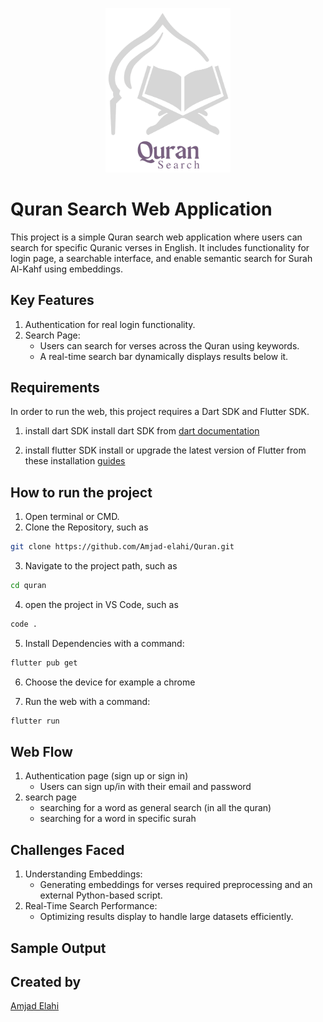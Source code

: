 <p align="center">
<img src="assets/png/Quran_logo.png" alt="Logo" width="200"/>
<br/>

# Quran Search Web Application

This project is a simple Quran search web application where users can search for specific Quranic verses in English. It includes functionality for login page, a searchable interface, and enable semantic search for Surah Al-Kahf using embeddings.

## Key Features

1. Authentication for real login functionality.
2. Search Page:
    - Users can search for verses across the Quran using keywords.
    - A real-time search bar dynamically displays results below it.
<!-- 3. Semantic Search for Surah Al-Kahf:
    - Uses embeddings to match queries like “the cave story” with related verses from Surah Al-Kahf.
    - Incorporates normal keyword-based search for other Surahs. -->

## Requirements

 In order to run the web, this project requires a Dart SDK and Flutter SDK.

1. install dart SDK
 install dart SDK from [dart documentation](https://dart.dev/get-dart)

2. install flutter SDK
 install or upgrade the latest version of Flutter from these installation [guides](https://docs.flutter.dev/get-started/install)

## How to run the project

1. Open terminal or CMD.
2. Clone the Repository, such as 
```bash
git clone https://github.com/Amjad-elahi/Quran.git
```
3. Navigate to the project path, such as 
```bash
cd quran
```
4. open the project in VS Code, such as 
```bash
code .
``` 
5. Install Dependencies with a command:
```bash
flutter pub get
```
6. Choose the device for example a chrome

7. Run the web with a command: 
```bash
flutter run
```
 ## Web Flow 
1. Authentication page (sign up or sign in)
   - Users can sign up/in with their email and password
2. search page
   - searching for a word as general search (in all the quran)
   - searching for a word in specific surah
   <!-- - semantic search for Surah Al-Kahf -->

## Challenges Faced
1.	Understanding Embeddings:
    -	Generating embeddings for verses required preprocessing and an external Python-based script.
2.	Real-Time Search Performance:
    -	Optimizing results display to handle large datasets efficiently.

## Sample Output

<!-- <p align="center">
<img src="" alt="" width="400"/>
<br/> -->

## Created by
[Amjad Elahi](https://github.com/Amjad-elahi)


